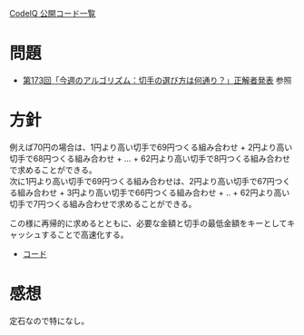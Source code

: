 [CodeIQ 公開コード一覧](../README.md)

# 問題
+ [第173回「今週のアルゴリズム：切手の選び方は何通り？」正解者発表](https://codeiq.jp/magazine/2017/12/56686/) 参照

# 方針
例えば70円の場合は、1円より高い切手で69円つくる組み合わせ + 2円より高い切手で68円つくる組み合わせ + ... + 62円より高い切手で8円つくる組み合わせで求めることができる。  
次に1円より高い切手で69円つくる組み合わせは、2円より高い切手で67円つくる組み合わせ + 3円より高い切手で66円つくる組み合わせ + .. + 62円より高い切手で7円つくる組み合わせで求めることができる。  

この様に再帰的に求めるとともに、必要な金額と切手の最低金額をキーとしてキャッシュすることで高速化する。  

+ [コード](solve.py)

# 感想
定石なので特になし。



